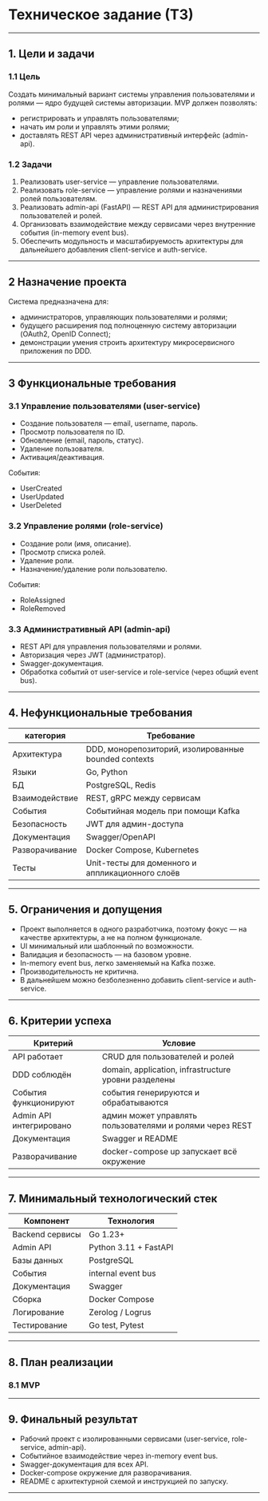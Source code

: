 # Техническое задание (ТЗ)

---

## 1. Цели и задачи

### 1.1 Цель

Создать минимальный вариант системы управления пользователями и ролями — ядро будущей системы авторизации.
MVP должен позволять:

- регистрировать и управлять пользователями;
- начать им роли и управлять этими ролями;
- доставлять REST API через административный интерфейс (admin-api).

### 1.2 Задачи

1. Реализовать user-service — управление пользователями.
2. Реализовать role-service — управление ролями и назначениями ролей пользователям.
3. Реализовать admin-api (FastAPI) — REST API для администрирования пользователей и ролей.
4. Организовать взаимодействие между сервисами через внутренние события (in-memory event bus).
5. Обеспечить модульность и масштабируемость архитектуры для дальнейшего добавления client-service и auth-service.

---

## 2 Назначение проекта

Система предназначена для:

- администраторов, управляющих пользователями и ролями;
- будущего расширения под полноценную систему авторизации (OAuth2, OpenID Connect);
- демонстрации умения строить архитектуру микросервисного приложения по DDD.

---

## 3 Функциональные требования

### 3.1 Управление пользователями (user-service)

- Создание пользователя — email, username, пароль.
- Просмотр пользователя по ID.
- Обновление (email, пароль, статус).
- Удаление пользователя.
- Активация/деактивация.

События:

- UserCreated
- UserUpdated
- UserDeleted

### 3.2 Управление ролями (role-service)

- Создание роли (имя, описание).
- Просмотр списка ролей.
- Удаление роли.
- Назначение/удаление роли пользователю.

События:

- RoleAssigned
- RoleRemoved

### 3.3 Административный API (admin-api)

- REST API для управления пользователями и ролями.
- Авторизация через JWT (администратор).
- Swagger-документация.
- Обработка событий от user-service и role-service (через общий event bus).

---

## 4. Нефункциональные требования

| категория      | Требование                                           |
|----------------|------------------------------------------------------|
| Архитектура    | DDD, монорепозиторий, изолированные bounded contexts |
| Языки          | Go, Python                                           |
| БД             | PostgreSQL, Redis                                    |
| Взаимодействие | REST, gRPC между сервисам                            |
| События        | Событийная модель при помощи Kafka                   |
| Безопасность   | JWT для админ-доступа                                |
| Документация   | Swagger/OpenAPI                                      |
| Разворачивание | Docker Compose, Kubernetes                           |
| Тесты          | Unit-тесты для доменного и аппликационного слоёв     |                                                     |                                                      |

---

## 5. Ограничения и допущения

- Проект выполняется в одного разработчика, поэтому фокус — на качестве архитектуры, а не на полном функционале.
- UI минимальный или шаблонный по возможности.
- Валидация и безопасность — на базовом уровне.
- In-memory event bus, легко заменяемый на Kafka позже.
- Производительность не критична.
- В дальнейшем можно безболезненно добавить client-service и auth-service.

---

## 6. Критерии успеха

| Критерий                | Условие                                                  |
|-------------------------|----------------------------------------------------------|
| API работает            | CRUD для пользователей и ролей                           |
| DDD соблюдён            | domain, application, infrastructure уровни разделены     |
| События функционируют   | события генерируются и обрабатываются                    |
| Admin API интегрировано | админ может управлять пользователями и ролями через REST |
| Документация            | Swagger и README                                         |
| Разворачивание          | docker-compose up запускает всё окружение                |

---

## 7. Минимальный технологический стек

| Компонент       | Технология            |
|-----------------|-----------------------|
| Backend сервисы | Go 1.23+              |
| Admin API       | Python 3.11 + FastAPI |
| Базы данных     | PostgreSQL            |
| События         | internal event bus    |
| Документация    | Swagger               |
| Сборка          | Docker Compose        |
| Логирование     | Zerolog / Logrus      |
| Тестирование    | Go test, Pytest       |

---

## 8. План реализации

### 8.1 MVP

---

## 9. Финальный результат

- Рабочий проект с изолированными сервисами (user-service, role-service, admin-api).
- Событийное взаимодействие через in-memory event bus.
- Swagger-документация для всех API.
- Docker-compose окружение для разворачивания.
- README с архитектурной схемой и инструкцией по запуску.

---